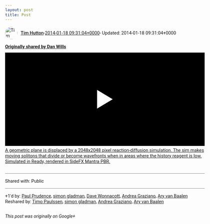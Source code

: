 ```yaml
---
layout: post
title: Post
---
```


<html><head><meta charset="utf-8"><title>Google+ post</title><style>body {font: 11pt Roboto, Arial, sans-serif; max-width: 640px; margin: 24px;}.author-photo {border-radius: 50%; margin-right: 10px; width: 40px;}.author {font-weight: 500;}.main-content {margin: 15px 0 15px;}.post-title {font-weight: bold;}.location {display: block; margin-top: 15px;}.location img {float: left; margin-right: 5px; width: 20px;}.media-link {display: inline-block; max-width: 100%; vertical-align: top;}.media-link p {margin-top: 5px; max-height: 4em; overflow: scroll;}.media {max-height: 100vh; max-width: 100%;}.video-placeholder {background: black; display: flex; height: 300px; max-width: 100%; width: 640px;}.play-icon {border-bottom: 30px solid transparent; border-left: 50px solid white; border-top: 30px solid transparent; color: white; margin: auto;}.album {max-height: 800px; overflow: scroll; width: calc(100vw - 48px);}.album .media-link {margin-right: 5px; max-width: 250px;}.album .media {max-height: 250px;}.link-embed {border-top: 1px solid lightgrey; display: block; margin-top: 20px;}.link-embed img {max-width: 100%;}.inline-link-embed {display: block;}.inline-link-embed img {vertical-align: middle;}.link-title {display: inline-block; font-size: medium; font-weight: 300; padding-left: 1em;}.reshare-attribution {display: block; font-weight: bold; margin-bottom: 10px;}.poll-image {margin-bottom: 5px; max-height: 300px; max-width: 500px;}.poll-choice {align-items: center; display: flex; margin-bottom: 5px; max-width: 500px;}.poll-choice-percentage {background-color: lightblue; height: 100%; left: 0; position: absolute; z-index: -1;}.poll-choice-selected {margin-right: 5px;}.poll-choice-results {border: 1px solid lightgray; border-radius: 5px; display: flex; line-height: 40px; overflow: hidden; padding: 0 8px; position: relative;}.poll-choice-results, .poll-choice-description {flex-grow: 1; margin-right: 10px;}.poll-choice-image {width: 100%;}.poll-choice-image, .poll-choice-image img {max-height: 40px; max-width: 100px;}.poll-choice-votes {max-height: 100px; overflow: auto;}.plus-entity-embed {color: black; display: block; text-decoration: none;}.plus-entity-embed-cover-photo {max-height: 300px; max-width: 100%;}.plus-entity-embed-info {padding: 0 1em 1em;}.plus-entity-embed-info h2 {font-weight: 500; margin: 10px 0;}.plus-entity-embed-info p {font-size: small; margin: 0;}.collection-owner-avatar {border-radius: 50%; border: 2px solid white; height: 40px; margin-top: -22px;}.visibility {padding: 1em 0; border-top: 1px solid grey;}.post-activity {padding: 1em 0; border-top: 1px solid grey;}.comments {border-top: 1px solid gray; padding-top: 1em;}.comment + .comment {margin-top: 1em;}.comment .media-link, .comment .inline-link-embed {margin-top: 5px;}</style></head><body><div style="margin-bottom:1em;"><div style="display:flex; align-items:center"><img class="author-photo" src="https://lh4.googleusercontent.com/-epo4ZZKNqEw/AAAAAAAAAAI/AAAAAAAAVSU/qu3LpcHEnoQ/s64-c/photo.jpg" alt="Tim Hutton"><a href="https://plus.google.com/+TimHutton" target="_blank" class="author">Tim Hutton</a> - <a target="_blank" href="https://plus.google.com/+TimHutton/posts/7eZjeTms3Pm">2014-01-18 09:31:04+0000</a><span> - Updated: 2014-01-18 09:31:04+0000</span></div><div class="main-content"></div><div><a target="_blank" href="https://plus.google.com/+DanWills/posts/HR7gnNhKLiy" class="reshare-attribution">Originally shared by Dan Wills</a><a href="https://www.youtube.com/watch?v=OrstYgsEOvQ&amp;feature=autoshare" target="_blank" class="media-link"><div class="video-placeholder" title="A geometric plane is displaced by a 2048x2048 pixel reaction-diffusion simulation. The sim makes moving solitons that divide or become wavefronts when in areas where the history reagent is low. Simulated in Ready, rendered in SideFX Mantra PBR."><span class="play-icon"></span></div><p>A geometric plane is displaced by a 2048x2048 pixel reaction-diffusion simulation. The sim makes moving solitons that divide or become wavefronts when in areas where the history reagent is low. Simulated in Ready, rendered in SideFX Mantra PBR.</p></a></div></div><div class="visibility">Shared with: Public</div><div class="post-activity"><div class="plus-oners">+1'd by: <a href="https://plus.google.com/+PaulPrudence">Paul Prudence</a>, <a href="https://plus.google.com/+simongladman">simon gladman</a>, <a href="https://plus.google.com/+DaveWonnacott">Dave Wonnacott</a>, <a href="https://plus.google.com/+AndreaGraziano">Andrea Graziano</a>, <a href="https://plus.google.com/+AryvanBaalen">Ary van Baalen</a></div><div class="resharers">Reshared by: <a href="https://plus.google.com/+TimoPaulssen">Timo Paulssen</a>, <a href="https://plus.google.com/+simongladman">simon gladman</a>, <a href="https://plus.google.com/+AndreaGraziano">Andrea Graziano</a>, <a href="https://plus.google.com/+AryvanBaalen">Ary van Baalen</a></div></div></body></html>

<i>This post was originally on Google+</i>